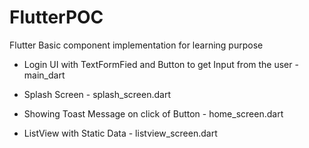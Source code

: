 # FlutterPOC

 Flutter Basic component implementation for learning purpose
   
   - Login UI with TextFormFied and Button to get Input from the user - main_dart
   
   - Splash Screen - splash_screen.dart
   
   - Showing Toast Message on click of Button - home_screen.dart
   
   - ListView with Static Data - listview_screen.dart